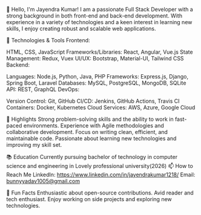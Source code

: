 👋 Hello, I'm Jayendra Kumar!
I am a passionate Full Stack Developer with a strong background in both front-end and back-end development. With experience in a variety of technologies and a keen interest in learning new skills, I enjoy creating robust and scalable web applications.

🔧 Technologies & Tools
Frontend:

HTML, CSS, JavaScript
Frameworks/Libraries: React, Angular, Vue.js
State Management: Redux, Vuex
UI/UX: Bootstrap, Material-UI, Tailwind CSS
Backend:

Languages: Node.js, Python, Java, PHP
Frameworks: Express.js, Django, Spring Boot, Laravel
Databases: MySQL, PostgreSQL, MongoDB, SQLite
API: REST, GraphQL
DevOps:

Version Control: Git, GitHub
CI/CD: Jenkins, GitHub Actions, Travis CI
Containers: Docker, Kubernetes
Cloud Services: AWS, Azure, Google Cloud

🌟 Highlights
Strong problem-solving skills and the ability to work in fast-paced environments.
Experience with Agile methodologies and collaborative development.
Focus on writing clean, efficient, and maintainable code.
Passionate about learning new technologies and improving my skill set.

📚 Education
Currently pursuing bachelor of technology in computer science and engineering in Lovely professional university(2026)
📫 How to Reach Me
LinkedIn: https://www.linkedin.com/in/jayendrakumar1218/
Email: bunnyyadav1005@gmail.com

🎯 Fun Facts
Enthusiastic about open-source contributions.
Avid reader and tech enthusiast.
Enjoy working on side projects and exploring new technologies.
